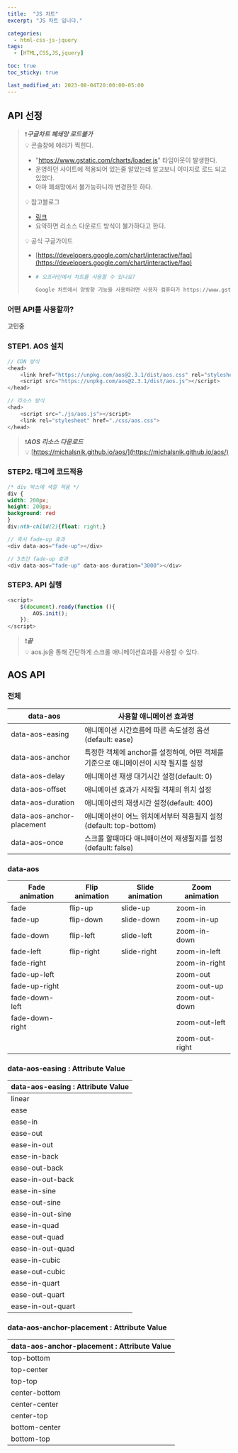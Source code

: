 ```yaml
---
title:  "JS 차트"
excerpt: "JS 차트 입니다."

categories:
  - html-css-js-jquery
tags:
  - [HTML,CSS,JS,jquery]

toc: true
toc_sticky: true

last_modified_at: 2023-08-04T20:00:00-05:00
---
```


## API 선정
> ❗***구글차트 폐쇄망 로드불가***  
> 💡 콘솔창에 에러가 찍힌다.   
>   - "https://www.gstatic.com/charts/loader.js" 타임아웃이 발생한다.  
>   - 운영하던 사이트에 적용되어 있는줄 알았는데 알고보니 이미지로 로드 되고 있었다.  
>   - 아마 폐쇄망에서 불가능하니까 변경한듯 하다.  
>   
> 💡 참고블로그  
>   - [링크](https://okky.kr/questions/349984)  
>   - 요약하면 리소스 다운로드 방식이 불가하다고 한다.
> 
> 💡 공식 구글가이드  
>   - [https://developers.google.com/chart/interactive/faq](https://developers.google.com/chart/interactive/faq)  
>   - ```bash
>     # 오프라인에서 차트를 사용할 수 있나요?    
> 
>     Google 차트에서 양방향 기능을 사용하려면 사용자 컴퓨터가 https://www.gstatic.com/charts/loader.js에 액세스할 수 있어야 합니다. 이는 페이지에 필요한 시각화 라이브러리가 사용하기 전에 동적으로 로드되기 때문입니다. 적합한 라이브러리를 로드하는 코드는 포함된 스크립트의 일부이며, google.charts.load() 메.> 서드를 호출할 때 호출됩니다. Google 서비스 약관에 따라 google.charts.load 또는 google.> visualization 코드를 다운로드하여 오프라인으로 사용할 수 없습니다.
>     ```


### 어떤 API를 사용할까?
고민중

### STEP1. AOS 설치
```js
// CDN 방식
<head>
	<link href="https://unpkg.com/aos@2.3.1/dist/aos.css" rel="stylesheet">
	<script src="https://unpkg.com/aos@2.3.1/dist/aos.js"></script>
</head>

```
```js
// 리소스 방식
<had>
    <script src="./js/aos.js"></script>
    <link rel="stylesheet" href="./css/aos.css">
</head>

```  
> ❗***AOS 리소스 다운로드***  
> 💡 [https://michalsnik.github.io/aos/](https://michalsnik.github.io/aos/)


### STEP2. 태그에 코드적용
```css
/* div 박스에 색깔 적용 */
div {
width: 200px;
height: 200px;
background: red
}
div:nth-child(2){float: right;}

```
```js
// 즉시 fade-up 효과
<div data-aos="fade-up"></div>

// 3초간 fade-up 효과
<div data-aos="fade-up" data-aos-duration="3000"></div>

```


### STEP3. API 실행
```js
<script>
    $(document).ready(function (){
        AOS.init();
    });
</script>

```

> ❗***끝***  
> 💡 aos.js을 통해 간단하게 스크롤 애니메이션효과를 사용할 수 있다.  



## AOS API
### 전체
| data-aos | 사용할 애니메이션 효과명 |
|---------------------------|----------------------------------------------------------|
| data-aos-easing | 애니메이션 시간흐름에 따른 속도설정 옵션(default: ease) |
| data-aos-anchor | 특정한 객체에 anchor를 설정하여, 어떤 객체를 기준으로 애니메이션이 시작 될지를 설정 |
| data-aos-delay | 애니메이션 재생 대기시간 설정(default: 0) |
| data-aos-offset | 애니메이션 효과가 시작될 객체의 위치 설정 |
| data-aos-duration | 애니메이션의 재생시간 설정(default: 400) |
| data-aos-anchor-placement | 애니메이션이 어느 위치에서부터 적용될지 설정(default: top-bottom) |
| data-aos-once | 스크롤 할때마다 애니매이션이 재생될지를 설정(default: false) |



### data-aos
| Fade animation    | Flip animation | Slide animation | Zoom animation   |
|-------------------|----------------|-----------------|------------------|
| fade              | flip-up        | slide-up        | zoom-in          |
| fade-up         | flip-down    | slide-down    | zoom-in-up     |
| fade-down       | flip-left    | slide-left    | zoom-in-down   |
| fade-left       | flip-right   | slide-right   | zoom-in-left   |
| fade-right      |                |                 | zoom-in-right  |
| fade-up-left    |                |                 | zoom-out       |
| fade-up-right   |                |                 | zoom-out-up    |
| fade-down-left  |                |                 | zoom-out-down  |
| fade-down-right |                |                 | zoom-out-left  |
|                   |                |                 | zoom-out-right |


### data-aos-easing : Attribute Value
| data-aos-easing : Attribute Value |
|-----------------------------------|
| linear                            |
| ease                            |
| ease-in                         |
| ease-out                        |
| ease-in-out                     |
| ease-in-back                    |
| ease-out-back                   |
| ease-in-out-back                |
| ease-in-sine                    |
| ease-out-sine                   |
| ease-in-out-sine                |
| ease-in-quad                    |
| ease-out-quad                   |
| ease-in-out-quad                |
| ease-in-cubic                   |
| ease-out-cubic                  |
| ease-in-quart                   |
| ease-out-quart                  |
| ease-in-out-quart               |


### data-aos-anchor-placement : Attribute Value
| data-aos-anchor-placement : Attribute Value |
|---------------------------------------------|
| top-bottom                                  |
| top-center                                |
| top-top                                   |
| center-bottom                             |
| center-center                             |
| center-top                                |
| bottom-center                             |
| bottom-top                                |